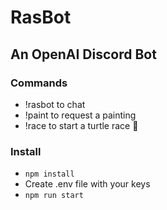 # RasBot
## An OpenAI Discord Bot
### Commands
- !rasbot to chat
- !paint to request a painting
- !race to start a turtle race 🐢

### Install
- `npm install`
- Create .env file with your keys
- `npm run start`